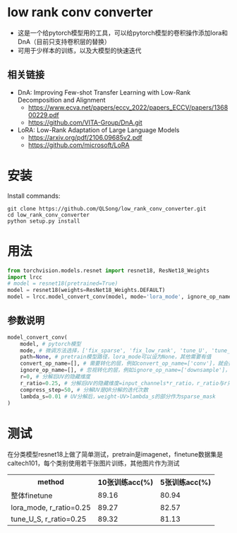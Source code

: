 # low rank conv converter
- 这是一个给pytorch模型用的工具，可以给pytorch模型的卷积操作添加lora和DnA（目前只支持卷积层的替换）
- 可用于少样本的训练，以及大模型的快速迭代

## 相关链接
- DnA: Improving Few-shot Transfer Learning with Low-Rank Decomposition and Alignment
  - https://www.ecva.net/papers/eccv_2022/papers_ECCV/papers/136800229.pdf
  - https://github.com/VITA-Group/DnA.git
- LoRA: Low-Rank Adaptation of Large Language Models
  - https://arxiv.org/pdf/2106.09685v2.pdf
  - https://github.com/microsoft/LoRA

# 安装
Install commands:
```shell
git clone https://github.com/QLSong/low_rank_conv_converter.git
cd low_rank_conv_converter
python setup.py install
```

# 用法
```python
from torchvision.models.resnet import resnet18, ResNet18_Weights
import lrcc
# model = resnet18(pretrained=True)
model = resnet18(weights=ResNet18_Weights.DEFAULT)
model = lrcc.model_convert_conv(model, mode='lora_mode', ignore_op_name=['downsample'])
```
## 参数说明
```python
model_convert_conv(
    model, # pytorch模型
    mode, # 微调方法选择，['fix_sparse', 'fix_low_rank', 'tune_U', 'tune_V', 'tune_V_S', 'tune_U_S', 'tune_all', 'lora_mode']
    path=None, # pretrain模型路径，lora_mode可以设为None，其他需要有值
    convert_op_name=[], # 需要转化的层，例如convert_op_name=['conv']，就会把所有名字带conv的op转化成low_rank_conv
    ignore_op_name=[], # 忽视转化的层，例如ignore_op_name=['downsample']，就会把所有名字不带downsample的op转化为low_rank_conv，注意convert_op_name和ignore_op_name只能设置一个
    r=0, # 分解后UV的隐藏维度
    r_ratio=0.25, # 分解后UV的隐藏维度=input_channels*r_ratio，r_ratio与r只需要设置一个
    compress_step=50, # 分解UV是QR分解的迭代次数
    lambda_s=0.01 # UV分解后，weight-UV>lambda_s的部分作为sparse_mask
)
```
# 测试
在分类模型resnet18上做了简单测试，pretrain是imagenet，finetune数据集是caltech101，每个类别使用若干张图片训练，其他图片作为测试
<p align="center">
<table>
  <tr>
    <th>method</th>
    <th>10张训练acc(%)</th>
    <th>5张训练acc(%)</th>
  </tr>
  
  <tr>
    <td>整体finetune</td>
    <td>89.16</td>
    <td>80.94</td>
  </tr>
  
  <tr>
    <td>lora_mode, r_ratio=0.25</td>
    <td>89.27</td>
    <td>82.57</td>
  </tr>

  <tr>
    <td>tune_U_S, r_ratio=0.25</td>
    <td>89.32</td>
    <td>81.13</td>
  </tr>

</table>
</p>







